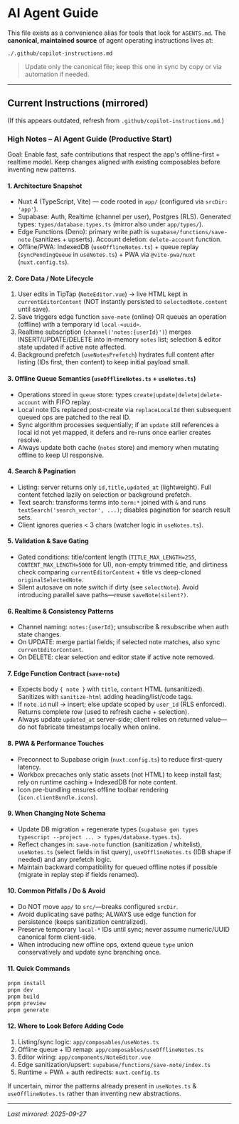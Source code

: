 # AI Agent Guide

This file exists as a convenience alias for tools that look for `AGENTS.md`. The **canonical, maintained source** of agent operating instructions lives at:

`./.github/copilot-instructions.md`

> Update only the canonical file; keep this one in sync by copy or via automation if needed.

---

## Current Instructions (mirrored)

(If this appears outdated, refresh from `.github/copilot-instructions.md`.)

### High Notes – AI Agent Guide (Productive Start)

Goal: Enable fast, safe contributions that respect the app's offline-first + realtime model. Keep changes aligned with existing composables before inventing new patterns.

#### 1. Architecture Snapshot
- Nuxt 4 (TypeScript, Vite) — code rooted in `app/` (configured via `srcDir: 'app'`).
- Supabase: Auth, Realtime (channel per user), Postgres (RLS). Generated types: `types/database.types.ts` (mirror also under `app/types/`).
- Edge Functions (Deno): primary write path is `supabase/functions/save-note` (sanitizes + upserts). Account deletion: `delete-account` function.
- Offline/PWA: IndexedDB (`useOfflineNotes.ts`) + queue replay (`syncPendingQueue` in `useNotes.ts`) + PWA via `@vite-pwa/nuxt` (`nuxt.config.ts`).

#### 2. Core Data / Note Lifecycle
1. User edits in TipTap (`NoteEditor.vue`) → live HTML kept in `currentEditorContent` (NOT instantly persisted to `selectedNote.content` until save).
2. Save triggers edge function `save-note` (online) OR queues an operation (offline) with a temporary id `local-<uuid>`.
3. Realtime subscription (`channel('notes:{userId}')`) merges INSERT/UPDATE/DELETE into in-memory `notes` list; selection & editor state updated if active note affected.
4. Background prefetch (`useNotesPrefetch`) hydrates full content after listing (IDs first, then content) to keep initial payload small.

#### 3. Offline Queue Semantics (`useOfflineNotes.ts` + `useNotes.ts`)
- Operations stored in `queue` store: types `create|update|delete|delete-account` with FIFO replay.
- Local note IDs replaced post-create via `replaceLocalId` then subsequent queued ops are patched to the real ID.
- Sync algorithm processes sequentially; if an `update` still references a local id not yet mapped, it defers and re-runs once earlier creates resolve.
- Always update both cache (`notes` store) and memory when mutating offline to keep UI responsive.

#### 4. Search & Pagination
- Listing: server returns only `id,title,updated_at` (lightweight). Full content fetched lazily on selection or background prefetch.
- Text search: transforms terms into `term:*` joined with `&` and runs `textSearch('search_vector', ...)`; disables pagination for search result sets.
- Client ignores queries < 3 chars (watcher logic in `useNotes.ts`).

#### 5. Validation & Save Gating
- Gated conditions: title/content length (`TITLE_MAX_LENGTH=255`, `CONTENT_MAX_LENGTH=5000` for UI), non-empty trimmed title, and dirtiness check comparing `currentEditorContent` + title vs deep-cloned `originalSelectedNote`.
- Silent autosave on note switch if dirty (see `selectNote`). Avoid introducing parallel save paths—reuse `saveNote(silent?)`.

#### 6. Realtime & Consistency Patterns
- Channel naming: `notes:{userId}`; unsubscribe & resubscribe when auth state changes.
- On UPDATE: merge partial fields; if selected note matches, also sync `currentEditorContent`.
- On DELETE: clear selection and editor state if active note removed.

#### 7. Edge Function Contract (`save-note`)
- Expects body `{ note }` with `title`, `content` HTML (unsanitized). Sanitizes with `sanitize-html` adding heading/list/code tags.
- If `note.id` null → insert; else update scoped by `user_id` (RLS enforced). Returns complete row (used to refresh cache + selection).
- Always update `updated_at` server-side; client relies on returned value—do not fabricate timestamps locally when online.

#### 8. PWA & Performance Touches
- Preconnect to Supabase origin (`nuxt.config.ts`) to reduce first-query latency.
- Workbox precaches only static assets (not HTML) to keep install fast; rely on runtime caching + IndexedDB for note content.
- Icon pre-bundling ensures offline toolbar rendering (`icon.clientBundle.icons`).

#### 9. When Changing Note Schema
- Update DB migration + regenerate types (`supabase gen types typescript --project ... > types/database.types.ts`).
- Reflect changes in: `save-note` function (sanitization / whitelist), `useNotes.ts` (select fields in list query), `useOfflineNotes.ts` (IDB shape if needed) and any prefetch logic.
- Maintain backward compatibility for queued offline notes if possible (migrate in replay step if fields renamed).

#### 10. Common Pitfalls / Do & Avoid
- Do NOT move `app/` to `src/`—breaks configured `srcDir`.
- Avoid duplicating save paths; ALWAYS use edge function for persistence (keeps sanitization centralized).
- Preserve temporary `local-*` IDs until sync; never assume numeric/UUID canonical form client-side.
- When introducing new offline ops, extend queue `type` union conservatively and update sync branching once.

#### 11. Quick Commands
```bash
pnpm install
pnpm dev
pnpm build
pnpm preview
pnpm generate
```

#### 12. Where to Look Before Adding Code
1. Listing/sync logic: `app/composables/useNotes.ts`
2. Offline queue + ID remap: `app/composables/useOfflineNotes.ts`
3. Editor wiring: `app/components/NoteEditor.vue`
4. Edge sanitization/upsert: `supabase/functions/save-note/index.ts`
5. Runtime + PWA + auth redirects: `nuxt.config.ts`

If uncertain, mirror the patterns already present in `useNotes.ts` & `useOfflineNotes.ts` rather than inventing new abstractions.

---
_Last mirrored: 2025-09-27_
